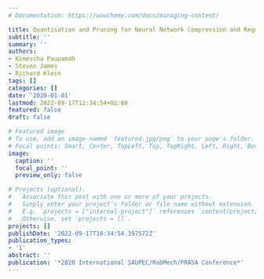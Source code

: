 ```yaml
---
# Documentation: https://wowchemy.com/docs/managing-content/

title: Quantisation and Pruning for Neural Network Compression and Regularisation
subtitle: ''
summary: ''
authors:
- Kimessha Paupamah
- Steven James
- Richard Klein
tags: []
categories: []
date: '2020-01-01'
lastmod: 2022-09-17T12:34:54+02:00
featured: false
draft: false

# Featured image
# To use, add an image named `featured.jpg/png` to your page's folder.
# Focal points: Smart, Center, TopLeft, Top, TopRight, Left, Right, BottomLeft, Bottom, BottomRight.
image:
  caption: ''
  focal_point: ''
  preview_only: false

# Projects (optional).
#   Associate this post with one or more of your projects.
#   Simply enter your project's folder or file name without extension.
#   E.g. `projects = ["internal-project"]` references `content/project/deep-learning/index.md`.
#   Otherwise, set `projects = []`.
projects: []
publishDate: '2022-09-17T10:34:54.197572Z'
publication_types:
- '1'
abstract: ''
publication: '*2020 International SAUPEC/RobMech/PRASA Conference*'
---
```

